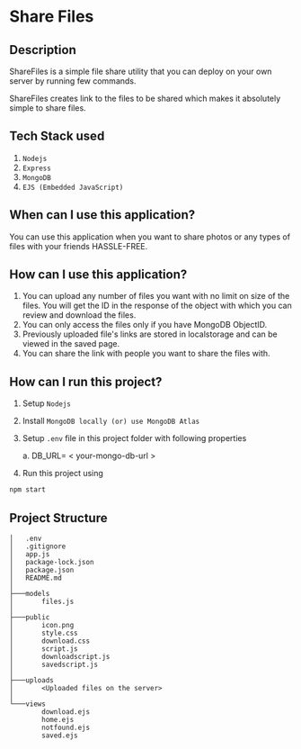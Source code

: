 # Share Files

## Description

ShareFiles is a simple file share utility that you can deploy on your own server by running few commands.

ShareFiles creates link to the files to be shared which makes it absolutely simple to share files.

## Tech Stack used

1. `Nodejs`
2. `Express`
3. `MongoDB`
4. `EJS (Embedded JavaScript)`

## When can I use this application?

You can use this application when you want to share photos or any types of files with your friends HASSLE-FREE.

## How can I use this application?

1. You can upload any number of files you want with no limit on size of the files. You will get the ID in the response of the object with which you can review and download the files.
2. You can only access the files only if you have MongoDB ObjectID.
3. Previously uploaded file's links are stored in localstorage and can be viewed in the saved page.
4. You can share the link with people you want to share the files with.

## How can I run this project?

1. Setup `Nodejs`
2. Install `MongoDB locally (or) use MongoDB Atlas`
3. Setup `.env` file in this project folder with following properties

    a. DB_URL= < your-mongo-db-url >

4. Run this project using

```bash
npm start
```

## Project Structure

```
│   .env
│   .gitignore
│   app.js
│   package-lock.json
│   package.json
│   README.md
│
├───models
│       files.js
│
├───public
│       icon.png
│       style.css
│       download.css
│       script.js
│       downloadscript.js
│       savedscript.js
│
├───uploads
│       <Uploaded files on the server>
│
└───views
        download.ejs
        home.ejs
        notfound.ejs
        saved.ejs
```
